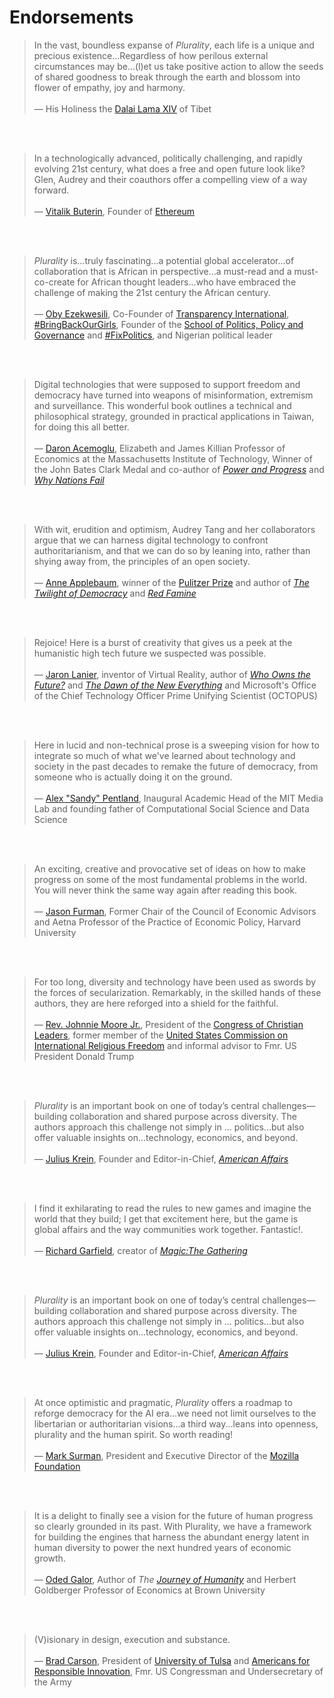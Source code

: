 # Endorsements

>

>

> In the vast, boundless expanse of *Plurality*, each life is a unique and precious existence...Regardless of how perilous external circumstances may be...(l)et us take positive action to allow the seeds of shared goodness to break through the earth and blossom into flower of empathy, joy and harmony.<br></br>
— His Holiness the [Dalai Lama XIV](https://www.dalailama.com/) of Tibet

<br></br>

> In a technologically advanced, politically challenging, and rapidly evolving 21st century, what does a free and open future look like? Glen, Audrey and their coauthors offer a compelling view of a way forward.<br></br>
— [Vitalik Buterin](https://en.wikipedia.org/wiki/Vitalik_Buterin), Founder of [Ethereum](https://ethereum.org/en/)

<br></br>

> *Plurality* is...truly fascinating...a potential global accelerator...of collaboration that is African in perspective...a must-read and a must-co-create for African thought leaders...who have embraced the challenge of making the 21st century the African century.<br></br>
— [Oby Ezekwesili](https://en.wikipedia.org/wiki/Oby_Ezekwesili), Co-Founder of [Transparency International](https://www.transparency.org/en), [#BringBackOurGirls](https://bringbackourgirls.ng/), Founder of the [School of Politics, Policy and Governance](https://thesppg.org/our-program/) and [#FixPolitics](https://www.fixpolitics.org/), and Nigerian political leader   

<br></br>

> Digital technologies that were supposed to support freedom and democracy have turned into weapons of misinformation, extremism and surveillance.  This wonderful book outlines a technical and philosophical strategy, grounded in practical applications in Taiwan, for doing this all better.<br></br>
— [Daron Acemoglu](https://en.wikipedia.org/wiki/Daron_Acemoglu), Elizabeth and James Killian Professor of Economics at the Massachusetts Institute of Technology, Winner of the John Bates Clark Medal and co-author of [*Power and Progress*](https://www.hachettebookgroup.com/titles/daron-acemoglu/power-and-progress/9781541702530/?lens=publicaffairs) and [*Why Nations Fail*](https://en.wikipedia.org/wiki/Why_Nations_Fail)

<br></br>

> With wit, erudition and optimism, Audrey Tang and her collaborators argue that we can harness digital technology to confront authoritarianism, and that we can do so by leaning into, rather than shying away from, the principles of an open society.<br></br>
— [Anne Applebaum](https://en.wikipedia.org/wiki/Anne_Applebaum), winner of the [Pulitzer Prize](https://www.pulitzer.org/winners/anne-applebaum) and author of [*The Twilight of Democracy*](https://www.penguinrandomhouse.com/books/621076/twilight-of-democracy-by-anne-applebaum/) and [*Red Famine*](https://www.penguinrandomhouse.com/books/236713/red-famine-by-anne-applebaum/)

<br></br>

> Rejoice! Here is a burst of creativity that gives us a peek at the humanistic high tech future we suspected was possible.<br></br> 
— [Jaron Lanier](https://en.wikipedia.org/wiki/Jaron_Lanier), inventor of Virtual Reality, author of [*Who Owns the Future?*](https://en.wikipedia.org/wiki/Who_Owns_the_Future%3F) and [*The Dawn of the New Everything*](https://us.macmillan.com/books/9781250097408/dawnoftheneweverything) and Microsoft's Office of the Chief Technology Officer Prime Unifying Scientist (OCTOPUS)

<br></br>

> Here in lucid and non-technical prose is a sweeping vision for how to integrate so much of what we've learned about technology and society in the past decades to remake the future of democracy, from someone who is actually doing it on the ground.<br></br>
— [Alex "Sandy" Pentland](https://en.wikipedia.org/wiki/Alex_Pentland), Inaugural Academic Head of the MIT Media Lab and founding father of Computational Social Science and Data Science

<br></br>

> An exciting, creative and provocative set of ideas on how to make progress on some of the most fundamental problems in the world. You will never think the same way again after reading this book.<br></br>
— [Jason Furman](https://en.wikipedia.org/wiki/Jason_Furman), Former Chair of the Council of Economic Advisors and  Aetna Professor of the Practice of Economic Policy, Harvard University

<br></br>


> For too long, diversity and technology have been used as swords by the forces of secularization.  Remarkably, in the skilled hands of these authors, they are here reforged into a shield for the faithful.<br></br>
— [Rev. Johnnie Moore Jr.](https://en.wikipedia.org/wiki/Johnnie_Moore_Jr.), President of the [Congress of Christian Leaders](https://congressofchristianleaders.com/), former member of the [United States Commission on International Religious Freedom](https://en.wikipedia.org/wiki/United_States_Commission_on_International_Religious_Freedom) and informal advisor to Fmr. US President Donald Trump

<br></br>

> *Plurality* is an important book on one of today’s central challenges—building collaboration and shared purpose across diversity. The authors approach this challenge not simply in ... politics...but also offer valuable insights on...technology, economics, and beyond.<br></br>
— [Julius Krein](https://en.wikipedia.org/wiki/Julius_Krein), Founder and Editor-in-Chief, [*American Affairs*](https://americanaffairsjournal.org/)

<br></br>

> I find it exhilarating to read the rules to new games and imagine the world that they build; I get that excitement here, but the game is global affairs and the way communities work together. Fantastic!.<br></br> 
— [Richard Garfield](https://en.wikipedia.org/wiki/Richard_Garfield), creator of [*Magic:The Gathering*](https://en.wikipedia.org/wiki/Magic:_The_Gathering)

<br></br>

> *Plurality* is an important book on one of today’s central challenges—building collaboration and shared purpose across diversity. The authors approach this challenge not simply in ... politics...but also offer valuable insights on...technology, economics, and beyond.<br></br>
— [Julius Krein](https://en.wikipedia.org/wiki/Julius_Krein), Founder and Editor-in-Chief, [*American Affairs*](https://americanaffairsjournal.org/)

<br></br>

> At once optimistic and pragmatic, *Plurality* offers a roadmap to reforge democracy for the AI era...we need not limit ourselves to the libertarian or authoritarian visions...a third way...leans into openness, plurality and the human spirit. So worth reading!<br></br>
— [Mark Surman](https://en.wikipedia.org/wiki/Mark_Surman), President and Executive Director of the [Mozilla Foundation](https://en.wikipedia.org/wiki/Mozilla_Foundation) 

<br></br>

> It is a delight to finally see a vision for the future of human progress so clearly grounded in its past.  With Plurality, we have a  framework for building the engines that harness the abundant energy latent in human diversity to power the next hundred years of economic growth.<br></br> 
— [Oded Galor](https://www.odedgalor.com/), Author of *The [Journey of Humanity](https://www.odedgalor.com/copy-of-unified-growth-theory)* and Herbert Goldberger Professor of Economics at Brown University

<br></br>

> (V)isionary in design, execution and substance.<br></br>
— [Brad Carson](https://en.wikipedia.org/wiki/Brad_Carson), President of [University of Tulsa](https://utulsa.edu/) and [Americans for Responsible Innovation](https://responsibleinnovation.org/), Fmr. US Congressman and Undersecretary of the Army
